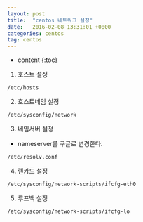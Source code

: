 ```yaml
---
layout: post
title:  "centos 네트워크 설정"
date:   2016-02-08 13:31:01 +0800
categories: centos
tag: centos
---
```


* content
{:toc}

1. 호스트 설정
```
/etc/hosts
```

2. 호스트네임 설정
```
/etc/sysconfig/network
```

3. 네임서버 설정
- nameserver를 구글로 변경한다.
```
/etc/resolv.conf

```

4. 랜카드 설정
```
/etc/sysconfig/network-scripts/ifcfg-eth0
```

5. 루프백 설정
```
/etc/sysconfig/network-scripts/ifcfg-lo
```
